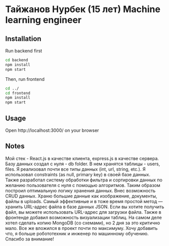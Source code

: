 # Тайжанов Нурбек (15 лет) Machine learning engineer

## Installation

Run backend first

```cmd
cd backend
npm install
npm start
```

Then, run frontend

```cmd
cd ../
cd frontend
npm install
npm start
```

## Usage

Open http://localhost:3000/ on your browser

## Notes

Мой стек - React.js в качестве клиента, express.js в качестве сервера. Базу данных создал с нуля - db folder. В нем хранятся таблицы - users, files. Я реализовал почти все типы данных (int, url, string, etc.). Я использовал constraints (as null, primary key) в своей базе данных. Также разработал систему обработки фильтра и сортировки данных по желанию пользователя с нуля с помощью алгоритмов. Таким образом построил оптимальную логику хранения данных. Внес возможность CRUD данных. Храню большие данные как изображение, документы, файлы в uploads. Самый эффективные и в тоже время простой метод — хранить URL-адрес файла в базе данных JSON. Если вы хотите получить файл, вы можете использовать URL-адрес для загрузки файла. Также в фронтенде добавил возможность визуализации таблиц. На самом деле хотел сделать копию MongoDB (со схемами), но 2 дня за это критично мало. Все же вложился в проект почти по максимуму. Хочу добавить что, я больше робототехник и инженер по машинному обучению. Спасибо за внимание!
